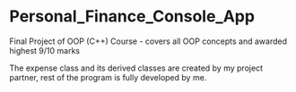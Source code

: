 # Personal_Finance_Console_App
Final Project of OOP (C++) Course - covers all OOP concepts and awarded highest 9/10 marks

The expense class and its derived classes are created by my project partner, rest of the program is fully developed by me.
